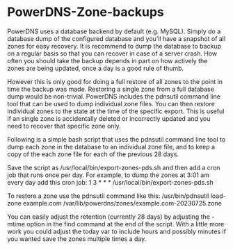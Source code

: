 # PowerDNS-Zone-backups
PowerDNS uses a database backend by default (e.g. MySQL). Simply do a database dump of the configured database and you’ll have a snapshot of all zones for easy recovery. It is recommend to dump the database to backup on a regular basis so that you can recover in case of a server crash. How often you should take the backup depends in part on how actively the zones are being updated, once a day is a good rule of thumb.

However this is only good for doing a full restore of all zones to the point in time the backup was made. Restoring a single zone from a full database dump would be non-trivial. PowerDNS includes the pdnsutil command line tool that can be used to dump individual zone files. You can then restore individual zones to the state at the time of the specific export. This is useful if an single zone is accidentally deleted or incorrectly updated and you need to recover that specific zone only.

Following is a simple bash script that uses the pdnsutil command line tool to dump each zone in the database to an individual zone file, and to keep a copy of the each zone file for each of the previous 28 days.


Save the script as /usr/local/bin/export-zones-pds.sh and then add a cron job that runs once per day. For example, to dump the zones at 3:01 am every day add this cron job:
1 3 * * * /usr/local/bin/export-zones-pds.sh

To restore a zone use the pdnsutil command like this:
/usr/bin/pdnsutil load-zone example.com /var/lib/powerdns/zones/example.com-20230725.zone

You can easily adjust the retention (currently 28 days) by adjusting the -mtime option in the find command at the end of the script. With a little more work you could adjust the today var to include hours and possibly minutes if you wanted save the zones multiple times a day.
